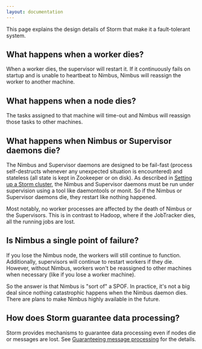 ```yaml
---
layout: documentation
---
```

This page explains the design details of Storm that make it a fault-tolerant system.

## What happens when a worker dies?

When a worker dies, the supervisor will restart it. If it continuously fails on startup and is unable to heartbeat to Nimbus, Nimbus will reassign the worker to another machine.

## What happens when a node dies?

The tasks assigned to that machine will time-out and Nimbus will reassign those tasks to other machines.

## What happens when Nimbus or Supervisor daemons die?

The Nimbus and Supervisor daemons are designed to be fail-fast (process self-destructs whenever any unexpected situation is encountered) and stateless (all state is kept in Zookeeper or on disk). As described in [Setting up a Storm cluster](Setting-up-a-Storm-cluster.md), the Nimbus and Supervisor daemons must be run under supervision using a tool like daemontools or monit. So if the Nimbus or Supervisor daemons die, they restart like nothing happened.

Most notably, no worker processes are affected by the death of Nimbus or the Supervisors. This is in contrast to Hadoop, where if the JobTracker dies, all the running jobs are lost. 

## Is Nimbus a single point of failure?

If you lose the Nimbus node, the workers will still continue to function. Additionally, supervisors will continue to restart workers if they die. However, without Nimbus, workers won't be reassigned to other machines when necessary (like if you lose a worker machine). 

So the answer is that Nimbus is "sort of" a SPOF. In practice, it's not a big deal since nothing catastrophic happens when the Nimbus daemon dies. There are plans to make Nimbus highly available in the future.

## How does Storm guarantee data processing?

Storm provides mechanisms to guarantee data processing even if nodes die or messages are lost. See [Guaranteeing message processing](Guaranteeing-message-processing.md) for the details.
